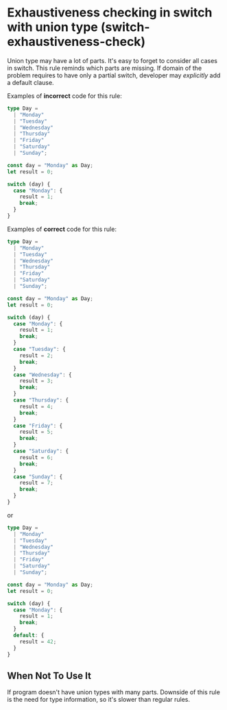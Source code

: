 # Exhaustiveness checking in switch with union type (switch-exhaustiveness-check)

Union type may have a lot of parts. It's easy to forget to consider all cases in switch. This rule reminds which parts are missing. If domain of the problem requires to have only a partial switch, developer may _explicitly_ add a default clause.

Examples of **incorrect** code for this rule:

```ts
type Day =
  | "Monday"
  | "Tuesday"
  | "Wednesday"
  | "Thursday"
  | "Friday"
  | "Saturday"
  | "Sunday";

const day = "Monday" as Day;
let result = 0;

switch (day) {
  case "Monday": {
    result = 1;
    break;
  }
}
```

Examples of **correct** code for this rule:

```ts
type Day =
  | "Monday"
  | "Tuesday"
  | "Wednesday"
  | "Thursday"
  | "Friday"
  | "Saturday"
  | "Sunday";

const day = "Monday" as Day;
let result = 0;

switch (day) {
  case "Monday": {
    result = 1;
    break;
  }
  case "Tuesday": {
    result = 2;
    break;
  }
  case "Wednesday": {
    result = 3;
    break;
  }
  case "Thursday": {
    result = 4;
    break;
  }
  case "Friday": {
    result = 5;
    break;
  }
  case "Saturday": {
    result = 6;
    break;
  }
  case "Sunday": {
    result = 7;
    break;
  }
}
```

or

```ts
type Day =
  | "Monday"
  | "Tuesday"
  | "Wednesday"
  | "Thursday"
  | "Friday"
  | "Saturday"
  | "Sunday";

const day = "Monday" as Day;
let result = 0;

switch (day) {
  case "Monday": {
    result = 1;
    break;
  }
  default: {
    result = 42;
  }
}
```

## When Not To Use It

If program doesn't have union types with many parts. Downside of this rule is the need for type information, so it's slower than regular rules.
